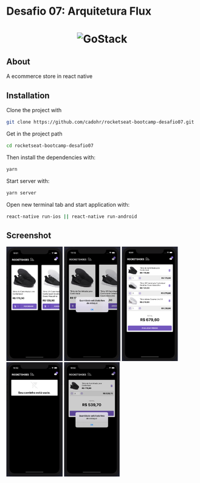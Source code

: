 # Desafio 07: Arquitetura Flux

<h1 align="center">
    <img alt="GoStack" src="https://rocketseat-cdn.s3-sa-east-1.amazonaws.com/bootcamp-header.png" width="200px" />
</h1>

## About

A ecommerce store in react native

## Installation

Clone the project with

```sh
git clone https://github.com/cadohr/rocketseat-bootcamp-desafio07.git
```

Get in the project path

```sh
cd rocketseat-bootcamp-desafio07
```

Then install the dependencies with:

```sh
yarn
```

Start server with:

```sh
yarn server
```

Open new terminal tab and start application with:

```sh
react-native run-ios || react-native run-android
```

## Screenshot

<img alt="Screenshot Home" src=".github/screenshot-home-1.png" height="300"/>
<img alt="Screenshot Home" src=".github/screenshot-home-2.png" height="300"/>
<img alt="Screenshot Cart" src=".github/screenshot-cart-1.png" height="300"/>
<img alt="Screenshot Cart" src=".github/screenshot-cart-2.png" height="300"/>
<img alt="Screenshot Cart" src=".github/screenshot-cart-3.png" height="300"/>
